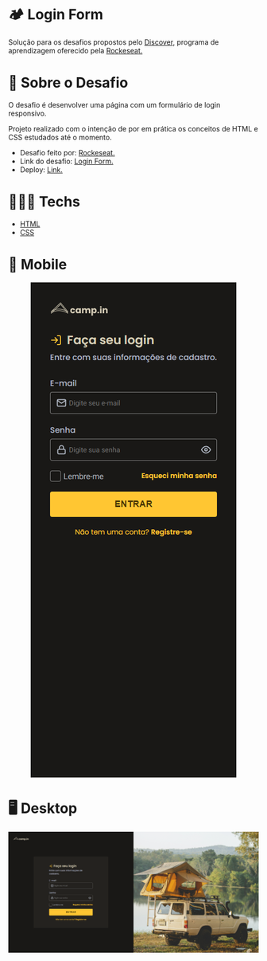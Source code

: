 # 🏕️ Login Form

Solução para os desafios propostos pelo [Discover,](https://www.rocketseat.com.br/discovergclid=CjwKCAjw3K2XBhAzEiwAmmgrAg1i3u6so7WBLEeQthkjJF-WVwelbuW8YdBGhLi91cm2xDIBtC1lRBoCnJMQAvD_BwE) programa de aprendizagem oferecido pela [Rockeseat.](https://www.rocketseat.com.br/)

# 📃 Sobre o Desafio

O desafio é desenvolver uma página com um formulário de login responsivo.

Projeto realizado com o intenção de por em prática os conceitos de HTML e CSS estudados até o momento.

- Desafio feito por: [Rockeseat.](https://www.rocketseat.com.br/)
- Link do desafio: [Login Form.](https://efficient-sloth-d85.notion.site/Desafio-Login-Form-CSS-a10caea5a183494e97eb9ce4f33536b3)
- Deploy: [Link.](https://iridescent-sfogliatella-d0c1ed.netlify.app/)

# 👨🏻‍💻 Techs

- [HTML](https://developer.mozilla.org/pt-BR/docs/Web/HTML)
- [CSS](https://developer.mozilla.org/pt-BR/docs/Web/CSS)

# 📲 Mobile

<div align="center">
<img src="https://github.com/scarvalhogabriel/discover-rocketseat/blob/main/06.%20Login-Form/assets/mobile-demo.png"/>
</div>

# 🖥️ Desktop

<div align="center">
<img src="https://github.com/scarvalhogabriel/discover-rocketseat/blob/main/06.%20Login-Form/assets/desktop-demo.png"/>
</div>
